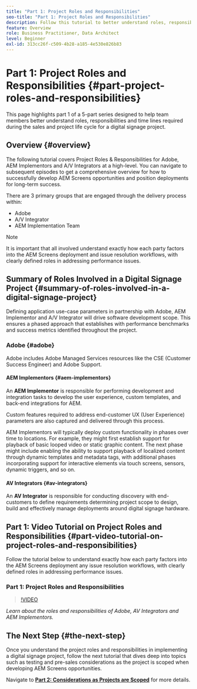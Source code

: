 ```yaml
---
title: "Part 1: Project Roles and Responsibilities"
seo-title: "Part 1: Project Roles and Responsibilities"
description: Follow this tutorial to better understand roles, responsibilities and time lines required during the sales and project life cycles for a digital signage project.
feature: Overview
role: Business Practitioner, Data Architect
level: Beginner
exl-id: 313cc26f-c509-4b28-a185-4e530e826b83
---
```

# Part 1: Project Roles and Responsibilities {#part-project-roles-and-responsibilities}

This page highlights part 1 of a 5-part series designed to help team members better understand roles, responsibilities and time lines required during the sales and project life cycle for a digital signage project.

## Overview {#overview}

The following tutorial covers Project Roles & Responsibilities for Adobe, AEM Implementors and A/V Integrators at a high-level. You can navigate to subsequent episodes to get a comprehensive overview for how to successfully develop AEM Screens opportunities and position deployments for long-term success.

There are 3 primary groups that are engaged through the delivery process within:

* Adobe
* A/V Integrator
* AEM Implementation Team

>[!NOTE]
>
>It is important that all involved understand exactly how each party factors into the AEM Screens deployment and issue resolution workflows, with clearly defined roles in addressing performance issues.

## Summary of Roles Involved in a Digital Signage Project {#summary-of-roles-involved-in-a-digital-signage-project}

Defining application use-case parameters in partnership with Adobe, AEM Implementor and A/V Integrator will drive software development scope. This ensures a phased approach that establishes with performance benchmarks and success metrics identified throughout the project.

### Adobe {#adobe}

Adobe includes Adobe Managed Services resources like the CSE (Customer Success Engineer) and Adobe Support.

#### AEM Implementors {#aem-implementors}

An **AEM Implementor** is responsible for performing development and integration tasks to develop the user experience, custom templates, and back-end integrations for AEM.

Custom features required to address end-customer UX (User Experience) parameters are also captured and delivered through this process.

AEM Implementors will typically deploy custom functionality in phases over time to locations. For example, they might first establish support for playback of basic looped video or static graphic content. The next phase might include enabling the ability to support playback of localized content through dynamic templates and metadata tags, with additional phases incorporating support for interactive elements via touch screens, sensors, dynamic triggers, and so on.

#### AV Integrators {#av-integrators}

An **AV Integrator** is responsible for conducting discovery with end-customers to define requirements determining project scope to design, build and effectively manage deployments around digital signage hardware.

## Part 1: Video Tutorial on Project Roles and Responsibilities {#part-video-tutorial-on-project-roles-and-responsibilities}

Follow the tutorial below to understand exactly how each party factors into the AEM Screens deployment any issue resolution workflows, with clearly defined roles in addressing performance issues.

### Part 1: Project Roles and Responsibilities

>[!VIDEO](https://video.tv.adobe.com/v/28375)

*Learn about the roles and responsibilities of Adobe, AV Integrators and AEM Implementors.*

## The Next Step {#the-next-step}

Once you understand the project roles and responsibilities in implementing a digital signage project, follow the next tutorial that dives deep into topics such as testing and pre-sales considerations as the project is scoped when developing AEM Screens opportunities.

Navigate to **[Part 2: Considerations as Projects are Scoped](project-considerations.md)** for more details.
